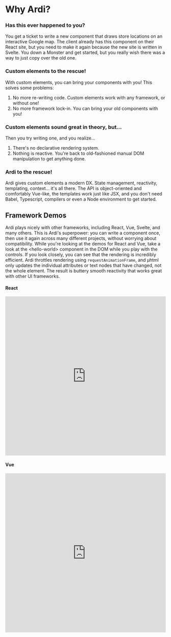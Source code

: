 # Why Ardi?

<h3>Has this ever happened to you?</h3>

You get a ticket to write a new component that draws store locations on an interactive Google map. The client already has this component on their React site, but you need to make it again because the new site is written in Svelte. You down a Monster and get started, but you really wish there was a way to just copy over the old one.

<h3>Custom elements to the rescue!</h3>

With custom elements, you can bring your components with you! This solves some problems:

1. No more re-writing code. Custom elements work with any framework, or without one!
2. No more framework lock-in. You can bring your old components with you!

<h3>Custom elements sound great in theory, but...</h3>

Then you try writing one, and you realize...

1. There's no declarative rendering system.
2. Nothing is reactive. You're back to old-fashioned manual DOM manipulation to get anything done.

<h3>Ardi to the rescue!</h3>

Ardi gives custom elements a modern DX. State management, reactivity, templating, context... it's all there. The API is object-oriented and comfortably Vue-like, the templates work just like JSX, and you don't need Babel, Typescript, compilers or even a Node environment to get started.

## Framework Demos

Ardi plays nicely with other frameworks, including React, Vue, Svelte, and many others. This is Ardi's superpower: you can write a component once, then use it again across many different projects, without worrying about compatibility. While you're looking at the demos for React and Vue, take a look at the &lt;hello-world&gt; component in the DOM while you play with the controls. If you look closely, you can see that the rendering is incredibly efficient. Ardi throttles rendering using `requestAnimationFrame`, and μhtml only updates the individual attributes or text nodes that have changed, not the whole element. The result is buttery smooth reactivity that works great with other UI frameworks.

<!-- tabs:start -->

#### **React**

<iframe height="500" style="width: 100%;" scrolling="no" title="Ardi ❤️ React" src="https://codepen.io/jameslovallo/embed/XWqNNNo?default-tab=result&editable=true&theme-id=dark" frameborder="no" loading="lazy" allowtransparency="true" allowfullscreen="true">
  See the Pen <a href="https://codepen.io/jameslovallo/pen/XWqNNNo">
  Ardi ❤️ React</a> by James Lovallo (<a href="https://codepen.io/jameslovallo">@jameslovallo</a>)
  on <a href="https://codepen.io">CodePen</a>.
</iframe>

#### **Vue**

<iframe height="500" style="width: 100%;" scrolling="no" title="Ardi ❤️ Vue" src="https://codepen.io/jameslovallo/embed/KKRgrrd?default-tab=result&editable=true&theme-id=dark" frameborder="no" loading="lazy" allowtransparency="true" allowfullscreen="true">
  See the Pen <a href="https://codepen.io/jameslovallo/pen/KKRgrrd">
  Ardi ❤️ Vue</a> by James Lovallo (<a href="https://codepen.io/jameslovallo">@jameslovallo</a>)
  on <a href="https://codepen.io">CodePen</a>.
</iframe>

<!-- tabs:end -->
